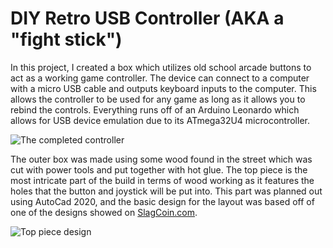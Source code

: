 # DIY Retro USB Controller (AKA a "fight stick")

In this project, I created a box which utilizes old school arcade buttons to act as a working game controller.
The device can connect to a computer with a micro USB cable and outputs keyboard inputs to the computer.
This allows the controller to be used for any game as long as it allows you to rebind the controls.
Everything runs off of an Arduino Leonardo which allows for USB device emulation due to its ATmega32U4 microcontroller.

![The completed controller](https://i.imgur.com/KjPFICD.png)

The outer box was made using some wood found in the street which was cut with power tools and put together with hot glue.
The top piece is the most intricate part of the build in terms of wood working as it features the holes that the button and joystick will be put into.
This part was planned out using AutoCad 2020, and the basic design for the layout was based off of one of the designs showed on [SlagCoin.com](https://www.slagcoin.com/joystick/layout.html).


![Top piece design](https://i.imgur.com/hokwO5i.png)
